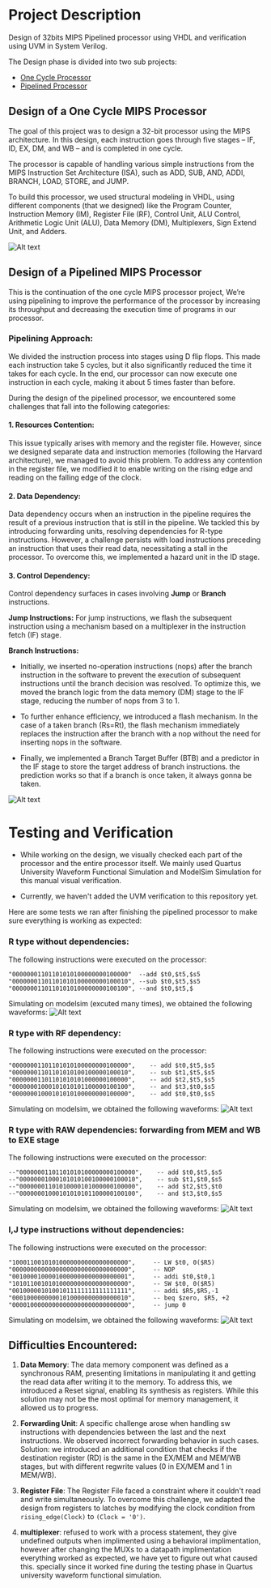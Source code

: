 # Project Description

Design of 32bits MIPS Pipelined processor using VHDL and verification using UVM in System Verilog.

The Design phase is divided into two sub projects:
- [One Cycle Processor](##Design-of-a-One-Cycle-MIPS-Processor)
- [Pipelined Processor](#Design-of-a-Pipelined-MIPS-Processor)

## Design of a One Cycle MIPS Processor
The goal of this project was to design a 32-bit processor using the MIPS architecture. In this design, each instruction goes through five stages – IF, ID, EX, DM, and WB – and is completed in one cycle.

The processor is capable of handling various simple instructions from the MIPS Instruction Set Architecture (ISA), such as ADD, SUB, AND, ADDI, BRANCH, LOAD, STORE, and JUMP.

To build this processor, we used structural modeling in VHDL, using different components (that we designed) like the Program Counter, Instruction Memory (IM), Register File (RF), Control Unit, ALU Control, Arithmetic Logic Unit (ALU), Data Memory (DM), Multiplexers, Sign Extend Unit, and Adders.

![Alt text](statics/singlecycle.png)

## Design of a Pipelined MIPS Processor
This is the continuation of the one cycle MIPS processor project, We’re using pipelining to improve the performance of the processor by increasing its throughput and decreasing the execution time of programs in our processor. 

### Pipelining Approach:
We divided the instruction process into stages using D flip flops. This made each instruction take 5 cycles, but it also significantly reduced the time it takes for each cycle. In the end, our processor can now execute one instruction in each cycle, making it about 5 times faster than before.

During the design of the pipelined processor, we encountered some challenges that fall into the following categories:

#### 1. Resources Contention:
This issue typically arises with memory and the register file. However, since we designed separate data and instruction memories (following the Harvard architecture), we managed to avoid this problem. To address any contention in the register file, we modified it to enable writing on the rising edge and reading on the falling edge of the clock.

#### 2. Data Dependency:
Data dependency occurs when an instruction in the pipeline requires the result of a previous instruction that is still in the pipeline. We tackled this by introducing forwarding units, resolving dependencies for R-type instructions. However, a challenge persists with load instructions preceding an instruction that uses their read data, necessitating a stall in the processor. To overcome this, we implemented a hazard unit in the ID stage.

#### 3. Control Dependency:
Control dependency surfaces in cases involving **Jump** or **Branch** instructions.

**Jump Instructions:**
For jump instructions, we flash the subsequent instruction using a mechanism based on a multiplexer in the instruction fetch (IF) stage.

**Branch Instructions:**
- Initially, we inserted no-operation instructions (nops) after the branch instruction in the software to prevent the execution of subsequent instructions until the branch decision was resolved. To optimize this, we moved the branch logic from the data memory (DM) stage to the IF stage, reducing the number of nops from 3 to 1.

- To further enhance efficiency, we introduced a flash mechanism. In the case of a taken branch (Rs=Rt), the flash mechanism immediately replaces the instruction after the branch with a nop without the need for inserting nops in the software.

- Finally, we implemented a Branch Target Buffer (BTB) and a predictor in the IF stage to store the target address of branch instructions. 
the prediction works so that if a branch is once taken, it always gonna be taken.

![Alt text](statics/pipelined.png)


# Testing and Verification
- While working on the design, we visually checked each part of the processor and the entire processor itself. We mainly used Quartus University Waveform Functional Simulation and ModelSim Simulation for this manual visual verification.

- Currently, we haven't added the UVM verification to this repository yet.

Here are some tests we ran after finishing the pipelined processor to make sure everything is working as expected:

### R type without dependencies:

The following instructions were executed on the processor: 

	"00000001101101010100000000100000"  --add $t0,$t5,$s5
	"00000001101101010100000000100010", --sub $t0,$t5,$s5
	"00000001101101010100000000100100", --and $t0,$t5,$

Simulating on modelsim (excuted many times), we obtained the following waveforms:
    ![Alt text](./statics/Waveforms/R%20type%20instructions%20without%20dependencies.png)
    

### R type with RF dependency:
The following instructions were executed on the processor: 

	"00000001101101010100000000100000",    -- add $t0,$t5,$s5
	"00000001101101010100100000100010",    -- sub $t1,$t5,$s5
	"00000001101101010101000000100000",    -- add $t2,$t5,$s5
	"00000001000101010101100000100100",    -- and $t3,$t0,$s5
	"00000001000101010100000000100000",    -- add $t0,$t0,$s5
	
Simulating on modelsim, we obtained the following waveforms:
	![Alt text](./statics/Waveforms/R%20type%20instructions%20with%20Register%20File%20dependency.png)

### R type with RAW dependencies: forwarding from MEM and WB to EXE stage
The following instructions were executed on the processor: 

	--"00000001101101010100000000100000",    -- add $t0,$t5,$s5
	--"00000001000101010100100000100010",    -- sub $t1,$t0,$s5
	--"00000001101010000101000000100000",    -- add $t2,$t5,$t0
	--"00000001000101010101100000100100",    -- and $t3,$t0,$s5

Simulating on modelsim, we obtained the following waveforms:
	![Alt text](./statics/Waveforms/R%20type%20instructions%20with%20dependencies%20forwarding%20from%20MEM%20and%20WB%20to%20EXE.png)

### I,J type instructions without dependencies:
The following instructions were executed on the processor: 

	"10001100101010000000000000000000",     -- LW $t0, 0($R5)
	"00000000000000000000000000000000",     -- NOP
	"00100001000010000000000000000001",     -- addi $t0,$t0,1
	"10101100101010000000000000000000",     -- SW $t0, 0($R5)
	"00100000101001011111111111111111",     -- addi $R5,$R5,-1
	"00010000000001010000000000000010",     -- beq $zero, $R5, +2
	"00001000000000000000000000000000",     -- jump 0

 Simulating on modelsim, we obtained the following waveforms:
	![Alt text]( ./statics/Waveforms/I%26J%20type%20without%20dependencies.png)


## Difficulties Encountered:

1. **Data Memory**: The data memory component was defined as a synchronous RAM, presenting limitations in manipulating it and getting the read data after writing it to the memory. To address this, we introduced a Reset signal, enabling its synthesis as registers. While this solution may not be the most optimal for memory management, it allowed us to progress.

2. **Forwarding Unit**: A specific challenge arose when handling sw instructions with dependencies between the last and the next instructions. We observed incorrect forwarding behavior in such cases. Solution: we introduced an additional condition that checks if the destination register (RD) is the same in the EX/MEM and MEM/WB stages, but with different regwrite values (0 in EX/MEM and 1 in MEM/WB).

3. **Register File**: The Register File faced a constraint where it couldn't read and write simultaneously. To overcome this challenge, we adapted the design from registers to latches by modifying the clock condition from `rising_edge(Clock)` to `(Clock = '0')`.

4. **multiplexer**: refused to work with a process statement, they give undefined outputs when implimented using a behavioral implimentation, however after changing the MUXs to a datapath implimentation everything worked as expected, we have yet to figure out what caused this. specially since it worked fine during the testing phase in Quartus university waveform functional simulation. 






[Rtype-without-dependecies]: ./statics/Waveforms/R%20type%20instructions%20without%20dependencies.pdf
